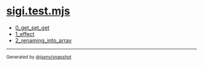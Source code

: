 # [sigi.test.mjs](../sigi.test.mjs)


- [0_get_set_get](0_get_set_get/0_get_set_get.md)
- [1_effect](1_effect/1_effect.md)
- [2_renaming_into_array](2_renaming_into_array/2_renaming_into_array.md)

---

<sub>
  Generated by <a href="https://github.com/jsenv/core/tree/main/packages/tooling/snapshot">@jsenv/snapshot</a>
</sub>
